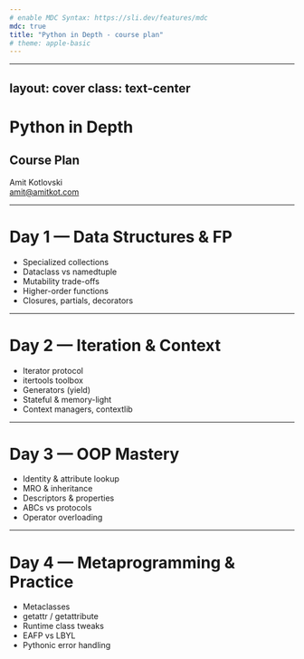 ```yaml
---
# enable MDC Syntax: https://sli.dev/features/mdc
mdc: true
title: "Python in Depth - course plan"
# theme: apple-basic
---
```


---
layout: cover
class: text-center
---

# Python in Depth
## Course Plan

<p>
<div class="text-xl font-semibold">Amit Kotlovski</div>
<div class="text-base"><a href="mailto:amit@amitkot.com">amit@amitkot.com</a></div>
</p>

---

# Day 1 — Data Structures & FP
- Specialized collections
- Dataclass vs namedtuple
- Mutability trade-offs
- Higher-order functions
- Closures, partials, decorators

---

# Day 2 — Iteration & Context
- Iterator protocol
- itertools toolbox
- Generators (yield)
- Stateful & memory-light
- Context managers, contextlib

---

# Day 3 — OOP Mastery
- Identity & attribute lookup
- MRO & inheritance
- Descriptors & properties
- ABCs vs protocols
- Operator overloading

---

# Day 4 — Metaprogramming & Practice
- Metaclasses
- getattr / getattribute
- Runtime class tweaks
- EAFP vs LBYL
- Pythonic error handling


